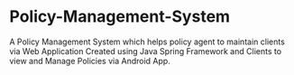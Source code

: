 # Policy-Management-System
 
A Policy Management System which helps policy agent to maintain clients via Web Application Created using Java Spring Framework and Clients to view and Manage Policies via Android App.
